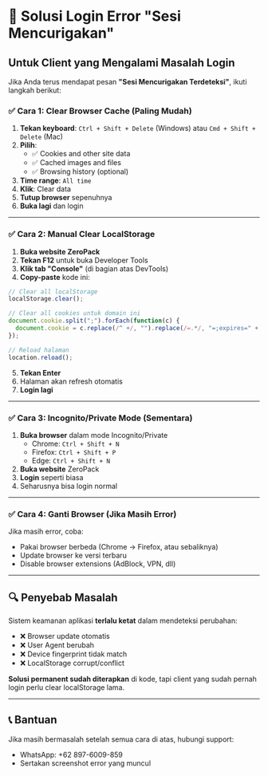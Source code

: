 # 🔧 Solusi Login Error "Sesi Mencurigakan"

## Untuk Client yang Mengalami Masalah Login

Jika Anda terus mendapat pesan **"Sesi Mencurigakan Terdeteksi"**, ikuti langkah berikut:

### ✅ Cara 1: Clear Browser Cache (Paling Mudah)

1. **Tekan keyboard**: `Ctrl + Shift + Delete` (Windows) atau `Cmd + Shift + Delete` (Mac)
2. **Pilih**:
   - ✅ Cookies and other site data
   - ✅ Cached images and files
   - ✅ Browsing history (optional)
3. **Time range**: `All time`
4. **Klik**: Clear data
5. **Tutup browser** sepenuhnya
6. **Buka lagi** dan login

---

### ✅ Cara 2: Manual Clear LocalStorage

1. **Buka website ZeroPack**
2. **Tekan F12** untuk buka Developer Tools
3. **Klik tab "Console"** (di bagian atas DevTools)
4. **Copy-paste** kode ini:

```javascript
// Clear all localStorage
localStorage.clear();

// Clear all cookies untuk domain ini
document.cookie.split(";").forEach(function(c) { 
  document.cookie = c.replace(/^ +/, "").replace(/=.*/, "=;expires=" + new Date().toUTCString() + ";path=/"); 
});

// Reload halaman
location.reload();
```

5. **Tekan Enter**
6. Halaman akan refresh otomatis
7. **Login lagi**

---

### ✅ Cara 3: Incognito/Private Mode (Sementara)

1. **Buka browser** dalam mode Incognito/Private
   - Chrome: `Ctrl + Shift + N`
   - Firefox: `Ctrl + Shift + P`
   - Edge: `Ctrl + Shift + N`
2. **Buka website** ZeroPack
3. **Login** seperti biasa
4. Seharusnya bisa login normal

---

### ✅ Cara 4: Ganti Browser (Jika Masih Error)

Jika masih error, coba:
- Pakai browser berbeda (Chrome → Firefox, atau sebaliknya)
- Update browser ke versi terbaru
- Disable browser extensions (AdBlock, VPN, dll)

---

## 🔍 Penyebab Masalah

Sistem keamanan aplikasi **terlalu ketat** dalam mendeteksi perubahan:
- ❌ Browser update otomatis
- ❌ User Agent berubah
- ❌ Device fingerprint tidak match
- ❌ LocalStorage corrupt/conflict

**Solusi permanent sudah diterapkan** di kode, tapi client yang sudah pernah login perlu clear localStorage lama.

---

## 📞 Bantuan

Jika masih bermasalah setelah semua cara di atas, hubungi support:
- WhatsApp: +62 897-6009-859
- Sertakan screenshot error yang muncul
